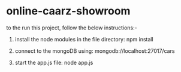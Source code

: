 # online-caarz-showroom

to the run this project, follow the below instructions:-

1. install the node modules in the file directory: npm install

2. connect to the mongoDB using: mongodb://localhost:27017/cars

3. start the app.js file: node app.js

